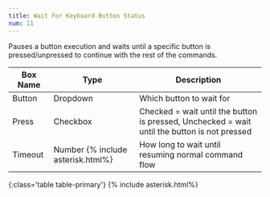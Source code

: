 ```yaml
---
title: Wait For Keyboard Button Status
num: 11
---
```


Pauses a button execution and waits until a specific button is pressed/unpressed to continue with the rest of the commands.


| Box Name | Type | Description | 
|-------|--------|--------
|Button|Dropdown|Which button to wait for
|Press|Checkbox|Checked = wait until the button is pressed, Unchecked = wait until the button is not pressed 
|Timeout|Number {% include asterisk.html%}|How long to wait until resuming normal command flow
{:class='table table-primary'}
{% include asterisk.html%}








